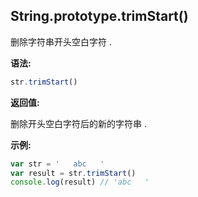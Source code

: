 ## String.prototype.trimStart()

删除字符串开头空白字符 . 



**语法:**

```js
str.trimStart()
```



**返回值:**

删除开头空白字符后的新的字符串 .



**示例:**

```js
var str = '   abc   '
var result = str.trimStart()
console.log(result) // 'abc   '
```


